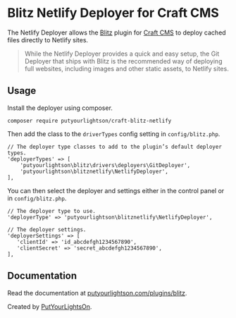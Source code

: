 # Blitz Netlify Deployer for Craft CMS

The Netlify Deployer allows the [Blitz](https://putyourlightson.com/plugins/blitz) plugin for [Craft CMS](https://craftcms.com/) to deploy cached files directly to Netlify sites.

> While the Netlify Deployer provides a quick and easy setup, the Git Deployer that ships with Blitz is the recommended way of deploying full websites, including images and other static assets, to Netlify sites.

## Usage

Install the deployer using composer.

```
composer require putyourlightson/craft-blitz-netlify
```

Then add the class to the `driverTypes` config setting in `config/blitz.php`.

```
// The deployer type classes to add to the plugin’s default deployer types.
'deployerTypes' => [
    'putyourlightson\blitz\drivers\deployers\GitDeployer',
    'putyourlightson\blitznetlify\NetlifyDeployer',
],
```

You can then select the deployer and settings either in the control panel or in `config/blitz.php`.

```
// The deployer type to use.
'deployerType' => 'putyourlightson\blitznetlify\NetlifyDeployer',

// The deployer settings.
'deployerSettings' => [
   'clientId' => 'id_abcdefgh1234567890',
   'clientSecret' => 'secret_abcdefgh1234567890',
],
```

## Documentation

Read the documentation at [putyourlightson.com/plugins/blitz](https://putyourlightson.com/plugins/blitz#remote-deployers).

Created by [PutYourLightsOn](https://putyourlightson.com/).
